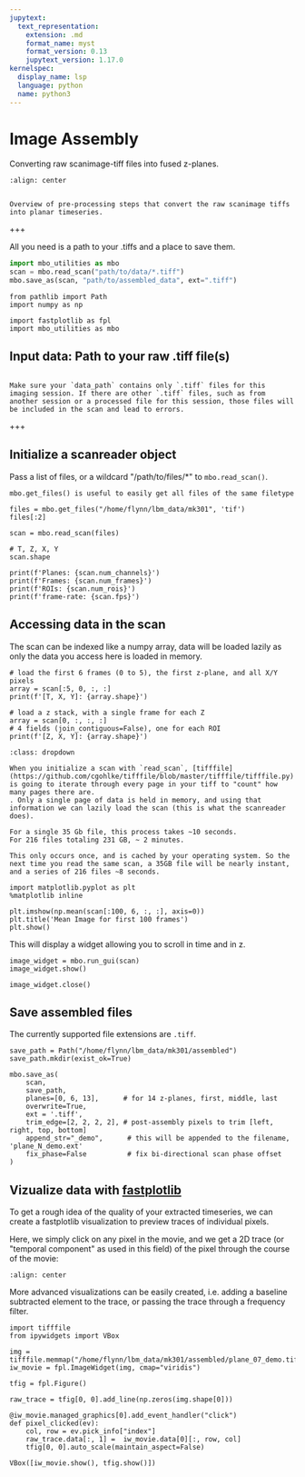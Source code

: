 ```yaml
---
jupytext:
  text_representation:
    extension: .md
    format_name: myst
    format_version: 0.13
    jupytext_version: 1.17.0
kernelspec:
  display_name: lsp
  language: python
  name: python3
---
```


# Image Assembly

Converting raw scanimage-tiff files into fused z-planes.

```{figure}  ./_images/ex_diagram.png
:align: center


Overview of pre-processing steps that convert the raw scanimage tiffs into planar timeseries.

```

+++

All you need is a path to your .tiffs and a place to save them.
``` python
import mbo_utilities as mbo
scan = mbo.read_scan("path/to/data/*.tiff")
mbo.save_as(scan, "path/to/assembled_data", ext=".tiff")
```

```{code-cell} ipython3
from pathlib import Path
import numpy as np

import fastplotlib as fpl
import mbo_utilities as mbo
```

## Input data: Path to your raw .tiff file(s)


```{important}

Make sure your `data_path` contains only `.tiff` files for this imaging session. If there are other `.tiff` files, such as from another session or a processed file for this session, those files will be included in the scan and lead to errors.

```

+++

## Initialize a scanreader object

Pass a list of files, or a wildcard "/path/to/files/*" to `mbo.read_scan()`.

``` {tip}
mbo.get_files() is useful to easily get all files of the same filetype
```

```{code-cell} ipython3
files = mbo.get_files("/home/flynn/lbm_data/mk301", 'tif')
files[:2]
```

```{code-cell} ipython3
scan = mbo.read_scan(files)

# T, Z, X, Y
scan.shape
```

```{code-cell} ipython3
print(f'Planes: {scan.num_channels}')
print(f'Frames: {scan.num_frames}')
print(f'ROIs: {scan.num_rois}')
print(f'frame-rate: {scan.fps}')
```

## Accessing data in the scan

The scan can be indexed like a numpy array, data will be loaded lazily as only the data you access here is loaded in memory.

```{code-cell} ipython3
# load the first 6 frames (0 to 5), the first z-plane, and all X/Y pixels
array = scan[:5, 0, :, :]
print(f'[T, X, Y]: {array.shape}')

# load a z stack, with a single frame for each Z
array = scan[0, :, :, :]
# 4 fields (join_contiguous=False), one for each ROI
print(f'[Z, X, Y]: {array.shape}')
```

```{admonition} A note on performance
:class: dropdown

When you initialize a scan with `read_scan`, [tifffile](https://github.com/cgohlke/tifffile/blob/master/tifffile/tifffile.py) is going to iterate through every page in your tiff to "count" how many pages there are.
. Only a single page of data is held in memory, and using that information we can lazily load the scan (this is what the scanreader does).

For a single 35 Gb file, this process takes ~10 seconds.
For 216 files totaling 231 GB, ~ 2 minutes.

This only occurs once, and is cached by your operating system. So the next time you read the same scan, a 35GB file will be nearly instant, and a series of 216 files ~8 seconds.

```

```{code-cell} ipython3
import matplotlib.pyplot as plt
%matplotlib inline

plt.imshow(np.mean(scan[:100, 6, :, :], axis=0))
plt.title('Mean Image for first 100 frames')
plt.show()
```


This will display a widget allowing you to scroll in time and in z.

```{code-cell} ipython3
image_widget = mbo.run_gui(scan)
image_widget.show()
```

```{code-cell} ipython3
image_widget.close()
```

## Save assembled files

The currently supported file extensions are `.tiff`.

```{code-cell} ipython3
save_path = Path("/home/flynn/lbm_data/mk301/assembled")
save_path.mkdir(exist_ok=True)

mbo.save_as(
    scan,
    save_path,
    planes=[0, 6, 13],      # for 14 z-planes, first, middle, last 
    overwrite=True,
    ext = '.tiff',
    trim_edge=[2, 2, 2, 2], # post-assembly pixels to trim [left, right, top, bottom]
    append_str="_demo",      # this will be appended to the filename, 'plane_N_demo.ext'
    fix_phase=False          # fix bi-directional scan phase offset
)
```

## Vizualize data with [fastplotlib](https://www.fastplotlib.org/user_guide/guide.html#what-is-fastplotlib)

To get a rough idea of the quality of your extracted timeseries, we can create a fastplotlib visualization to preview traces of individual pixels.

Here, we simply click on any pixel in the movie, and we get a 2D trace (or "temporal component" as used in this field) of the pixel through the course of the movie:

```{figure} ./_images/ex_diagram.png 
:align: center
```

More advanced visualizations can be easily created, i.e. adding a baseline subtracted element to the trace, or passing the trace through a frequency filter.

```{code-cell} ipython3
import tifffile
from ipywidgets import VBox

img = tifffile.memmap("/home/flynn/lbm_data/mk301/assembled/plane_07_demo.tiff")
iw_movie = fpl.ImageWidget(img, cmap="viridis")

tfig = fpl.Figure()

raw_trace = tfig[0, 0].add_line(np.zeros(img.shape[0]))

@iw_movie.managed_graphics[0].add_event_handler("click")
def pixel_clicked(ev):
    col, row = ev.pick_info["index"]
    raw_trace.data[:, 1] =  iw_movie.data[0][:, row, col]
    tfig[0, 0].auto_scale(maintain_aspect=False)

VBox([iw_movie.show(), tfig.show()])
```

```{code-cell} ipython3

```

